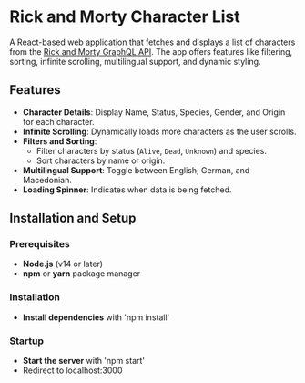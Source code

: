 # Rick and Morty Character List

A React-based web application that fetches and displays a list of characters from the [Rick and Morty GraphQL API](https://rickandmortyapi.com/graphql). The app offers features like filtering, sorting, infinite scrolling, multilingual support, and dynamic styling.

## Features
- **Character Details**: Display Name, Status, Species, Gender, and Origin for each character.
- **Infinite Scrolling**: Dynamically loads more characters as the user scrolls.
- **Filters and Sorting**:
  - Filter characters by status (`Alive`, `Dead`, `Unknown`) and species.
  - Sort characters by name or origin.
- **Multilingual Support**: Toggle between English, German, and Macedonian.
- **Loading Spinner**: Indicates when data is being fetched.

## Installation and Setup

### Prerequisites
- **Node.js** (v14 or later)
- **npm** or **yarn** package manager

### Installation
- **Install dependencies** with 'npm install'

### Startup
- **Start the server** with 'npm start'
- Redirect to localhost:3000
